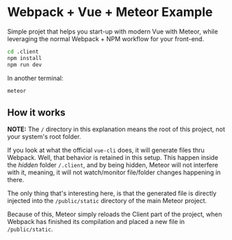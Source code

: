 # Webpack + Vue + Meteor Example

Simple projet that helps you start-up with modern Vue with Meteor, while leveraging the normal
Webpack + NPM workflow for your front-end.

```bash
cd .client
npm install
npm run dev
```

In another terminal:

```bash
meteor
```

## How it works

**NOTE:** The `/` directory in this explanation means the root of this project, not your
system's root folder.

If you look at what the official `vue-cli` does, it will generate files thru Webpack. Well, that
behavior is retained in this setup. This happen inside the *hidden* folder `/.client`, and by being
hidden, Meteor will not interfere with it, meaning, it will not watch/monitor file/folder changes
happening in there.

The only thing that's interesting here, is that the generated file is directly injected into the
`/public/static` directory of the main Meteor project.

Because of this, Meteor simply reloads the Client part of the project, when Webpack has finished
its compilation and placed a new file in `/public/static`.
